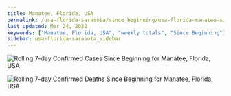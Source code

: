 ```yaml
---
title: Manatee, Florida, USA
permalink: /usa-florida-sarasota/since_beginning/usa-florida-manatee-since_beginning.html
last_updated: Mar 24, 2022
keywords: ["Manatee, Florida, USA", "weekly totals", "Since Beginning"]
sidebar: usa-florida-sarasota_sidebar
---
```


![Rolling 7-day Confirmed Cases Since Beginning for Manatee, Florida, USA](/covid_tracker/images/graphs/usa-florida-manatee-rolling_7_days_confirmed-since_beginning_graph.png)

![Rolling 7-day Confirmed Deaths Since Beginning for Manatee, Florida, USA](/covid_tracker/images/graphs/usa-florida-manatee-rolling_7_days_deaths-since_beginning_graph.png)
